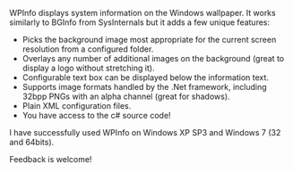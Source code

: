 WPInfo displays system information on the Windows wallpaper. It works similarly to BGInfo from SysInternals but it adds a few unique features:

* Picks the background image most appropriate for the current screen resolution from a configured folder.
* Overlays any number of additional images on the background (great to display a logo without stretching it).
* Configurable text box can be displayed below the information text.
* Supports image formats handled by the .Net framework, including 32bpp PNGs with an alpha channel (great for shadows).
* Plain XML configuration files.
* You have access to the c# source code!


I have successfully used WPInfo on Windows XP SP3 and Windows 7 (32 and 64bits).

Feedback is welcome!